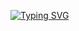 [![Typing SVG](https://readme-typing-svg.demolab.com?font=Fira+Code&pause=1000&width=435&lines=Senior+Systems+Engineer)](https://git.io/typing-svg)

<!--
**Aechrok/Aechrok** is a ✨ _special_ ✨ repository because its `README.md` (this file) appears on your GitHub profile.

Here are some ideas to get you started:

- 🔭 I’m currently working on ...
- 🌱 I’m currently learning ...
- 👯 I’m looking to collaborate on ...
- 🤔 I’m looking for help with ...
- 💬 Ask me about ...
- 📫 How to reach me: ...
- 😄 Pronouns: ...
- ⚡ Fun fact: ...
-->
